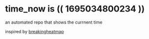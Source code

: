 # time_now is (( 1695034800234 ))

an automated repo that shows the currnent time

inspired by [breakingheatmap](https://github.com/breakingheatmap/breakingheatmap)